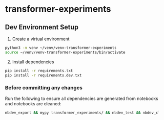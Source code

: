# transformer-experiments

<!-- WARNING: THIS FILE WAS AUTOGENERATED! DO NOT EDIT! -->

## Dev Environment Setup

1.  Create a virtual environment

``` bash
python3 -m venv ~/venv/venv-transformer-experiments
source ~/venv/venv-transformer-experiments/bin/activate
```

2.  Install dependencies

``` bash
pip install -r requirements.txt
pip install -r requirements.dev.txt
```

### Before committing any changes

Run the following to ensure all dependencies are generated from
notebooks and notebooks are cleaned:

``` bash
nbdev_export && mypy transformer_experiments/ && nbdev_test && nbdev_clean && nbdev_readme
```
